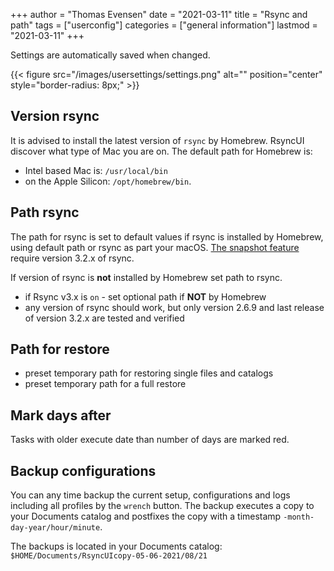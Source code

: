 +++
author = "Thomas Evensen"
date = "2021-03-11"
title =  "Rsync and path"
tags = ["userconfig"]
categories = ["general information"]
lastmod = "2021-03-11"
+++

Settings are automatically saved when changed. 

{{< figure src="/images/usersettings/settings.png" alt="" position="center" style="border-radius: 8px;" >}}

## Version rsync

It is advised to install the latest version of `rsync` by Homebrew. RsyncUI discover what type of Mac you are on. The default path for Homebrew is: 

- Intel based Mac is: `/usr/local/bin`
- on the Apple Silicon: `/opt/homebrew/bin`.

## Path rsync

The path for rsync is set to default values if rsync is installed by Homebrew, using default path or rsync as part your macOS.  [The snapshot feature](/docs/snapshots/) require version 3.2.x of rsync.
 
 If version of rsync is **not** installed by Homebrew set path to rsync.

 - if Rsync v3.x is `on` - set optional path if **NOT** by Homebrew
 - any version of rsync should work, but only version 2.6.9 and last release of version 3.2.x are tested and verified



## Path for restore

- preset temporary path for restoring single files and catalogs
- preset temporary path for a full restore

## Mark days after

Tasks with older execute date than number of days are marked red.

## Backup configurations

You can any time backup the current setup, configurations and logs including all profiles by the `wrench` button. The backup executes a copy to your Documents catalog and postfixes the copy with a timestamp `-month-day-year/hour/minute`. 

The backups is located in your Documents catalog: `$HOME/Documents/RsyncUIcopy-05-06-2021/08/21`


